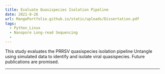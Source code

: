 ```yaml
---
title: Evaluate Quasispecies Isolation Pipeline
date: 2021-8-26
url: MangePortfolio.github.io/static/uploads/Dissertation.pdf
tags:
  - Python_Linux
  - Nanopore Long-read Sequencing
  - 
---
```


This study evaluates the PRRSV quasispecies isolation pipeline Untangle using simulated data to identify and isolate viral quasispecies. Future publications are promised.



---
<!--more-->
